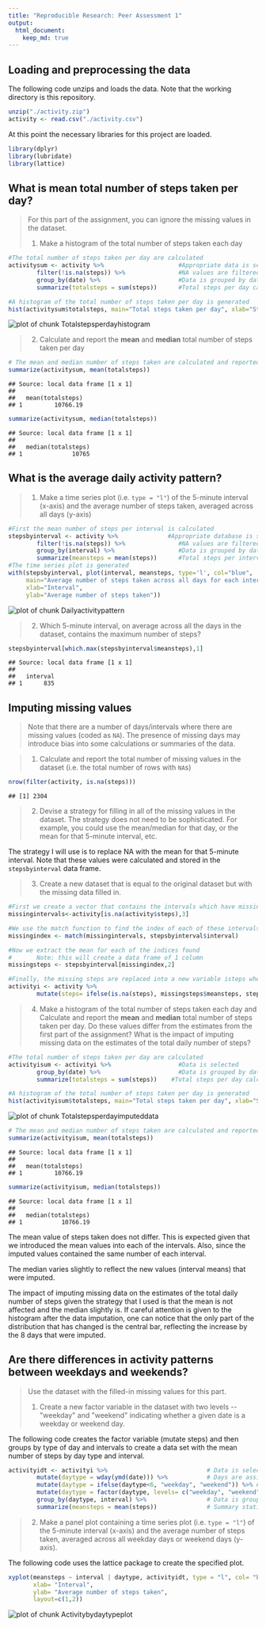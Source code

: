 ```yaml
---
title: "Reproducible Research: Peer Assessment 1"
output: 
  html_document:
    keep_md: true
---
```



## Loading and preprocessing the data
The following code unzips and loads the data. Note that the working directory is
this repository.


```r
unzip("./activity.zip")
activity <- read.csv("./activity.csv")
```

At this point the necessary libraries for this project are loaded.


```r
library(dplyr)
library(lubridate)
library(lattice)
```

## What is mean total number of steps taken per day?
>For this part of the assignment, you can ignore the missing values in the dataset.
>
> 1. Make a histogram of the total number of steps taken each day

```r
#The total number of steps taken per day are calculated
activitysum <- activity %>%                     #Appropriate data is selected
        filter(!is.na(steps)) %>%               #NA values are filtered
        group_by(date) %>%                      #Data is grouped by date
        summarize(totalsteps = sum(steps))      #Total steps per day calculated

#A histogram of the total number of steps taken per day is generated
hist(activitysum$totalsteps, main="Total steps taken per day", xlab="Steps")
```

![plot of chunk Totalstepsperdayhistogram](figure/Totalstepsperdayhistogram-1.png) 

> 2. Calculate and report the **mean** and **median** total number of steps taken per day




```r
# The mean and median number of steps taken are calculated and reported
summarize(activitysum, mean(totalsteps))
```

```
## Source: local data frame [1 x 1]
## 
##   mean(totalsteps)
## 1         10766.19
```

```r
summarize(activitysum, median(totalsteps))
```

```
## Source: local data frame [1 x 1]
## 
##   median(totalsteps)
## 1              10765
```

## What is the average daily activity pattern?

>1. Make a time series plot (i.e. `type = "l"`) of the 5-minute interval (x-axis) and the average number of steps taken, averaged across all days (y-axis)


```r
#First the mean number of steps per interval is calculated
stepsbyinterval <- activity %>%              #Appropriate database is selected
        filter(!is.na(steps)) %>%               #NA values are filtered
        group_by(interval) %>%                  #Data is grouped by date
        summarize(meansteps = mean(steps))      #Total steps per interval
#The time series plot is generated
with(stepsbyinterval, plot(interval, meansteps, type='l', col="blue",
     main="Average number of steps taken across all days for each interval", 
     xlab="Interval", 
     ylab="Average number of steps taken"))
```

![plot of chunk Dailyactivitypattern](figure/Dailyactivitypattern-1.png) 



>2. Which 5-minute interval, on average across all the days in the dataset, contains the maximum number of steps?

```r
stepsbyinterval[which.max(stepsbyinterval$meansteps),1]
```

```
## Source: local data frame [1 x 1]
## 
##   interval
## 1      835
```


## Imputing missing values

> Note that there are a number of days/intervals where there are missing values (coded as `NA`). The presence of missing days may introduce bias into some calculations or summaries of the data.

> 1. Calculate and report the total number of missing values in the dataset (i.e. the total number of rows with `NA`s)

```r
nrow(filter(activity, is.na(steps)))
```

```
## [1] 2304
```
> 2. Devise a strategy for filling in all of the missing values in the dataset. The strategy does not need to be sophisticated. For example, you could use the mean/median for that day, or the mean for that 5-minute interval, etc.

The strategy I will use is to replace NA with the mean for that 5-minute interval. Note that these values were calculated and stored in the `stepsbyinterval` data frame.

> 3. Create a new dataset that is equal to the original dataset but with the missing data filled in.

```r
#First we create a vector that contains the intervals which have missing steps
missingintervals<-activity[is.na(activity$steps),3]

#We use the match function to find the index of each of these intervals
missingindex <- match(missingintervals, stepsbyinterval$interval)

#Now we extract the mean for each of the indices found
#       Note: this will create a data frame of 1 column
missingsteps <- stepsbyinterval[missingindex,2]

#Finally, the missing steps are replaced into a new variable isteps where necessary
activityi <- activity %>%                                                   #Data selected
        mutate(steps= ifelse(is.na(steps), missingsteps$meansteps, steps))  #Missing values replaced
```

> 4. Make a histogram of the total number of steps taken each day and Calculate and report the **mean** and **median** total number of steps taken per day. Do these values differ from the estimates from the first part of the assignment? What is the impact of imputing missing data on the estimates of the total daily number of steps?


```r
#The total number of steps taken per day are calculated
activityisum <- activityi %>%                   #Data is selected
        group_by(date) %>%                      #Data is grouped by date
        summarize(totalsteps = sum(steps))    #Total steps per day calculated

#A histogram of the total number of steps taken per day is generated
hist(activityisum$totalsteps, main="Total steps taken per day", xlab="Steps")
```

![plot of chunk Totalstepsperdayimputeddata](figure/Totalstepsperdayimputeddata-1.png) 

```r
# The mean and median number of steps taken are calculated and reported
summarize(activityisum, mean(totalsteps))
```

```
## Source: local data frame [1 x 1]
## 
##   mean(totalsteps)
## 1         10766.19
```

```r
summarize(activityisum, median(totalsteps))
```

```
## Source: local data frame [1 x 1]
## 
##   median(totalsteps)
## 1           10766.19
```

The mean value of steps taken does not differ. This is expected given that we introduced the mean values into each of the intervals. Also, since the imputed values contained the same number of each interval.

The median varies slightly to reflect the new values (interval means) that were imputed.

The impact of imputing missing data on the estimates of the total daily number of steps given the strategy that I used is that the mean is not affected and the median slightly is. If careful attention is given to the histogram after the data imputation, one can notice that the only part of the distribution that has changed is the central bar, reflecting the increase by the 8 days that were imputed. 

## Are there differences in activity patterns between weekdays and weekends?

> Use the dataset with the filled-in missing values for this part.
>
> 1. Create a new factor variable in the dataset with two levels -- "weekday" and "weekend" indicating whether a given date is a weekday or weekend day.

The following code creates the factor variable (mutate steps) and then groups by type of day and intervals to create a data set with the mean number of steps by day type and interval.


```r
activityidt <- activityi %>%                            # Data is selected
        mutate(daytype = wday(ymd(date))) %>%           # Days are assigned numbers from 1-7
        mutate(daytype = ifelse(daytype<6, "weekday", "weekend")) %>% #Numbers replaced with day type
        mutate(daytype = factor(daytype, levels= c("weekday", "weekend"))) %>% #Variable converted to factor
        group_by(daytype, interval) %>%                 # Data is grouped by type of day and intervals
        summarize(meansteps = mean(steps))              # Summary statistic mean is calculated for steps
```

> 2. Make a panel plot containing a time series plot (i.e. `type = "l"`) of the 5-minute interval (x-axis) and the average number of steps taken, averaged across all weekday days or weekend days (y-axis).

The following code uses the lattice package to create the specified plot.

```r
xyplot(meansteps ~ interval | daytype, activityidt, type = "l", col= "blue",
       xlab= "Interval",
       ylab= "Average number of steps taken",
       layout=c(1,2)) 
```

![plot of chunk Activitybydaytypeplot](figure/Activitybydaytypeplot-1.png) 
